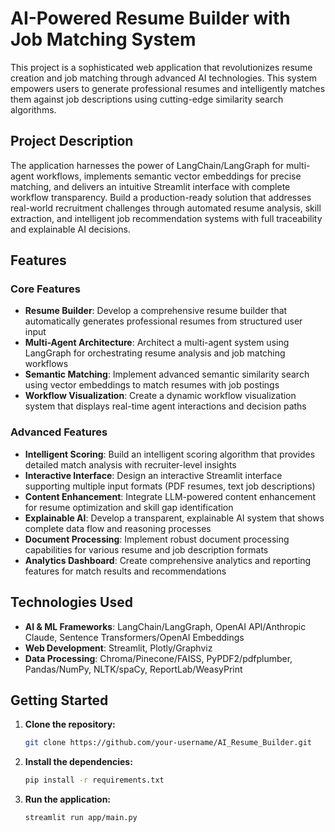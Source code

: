 # AI-Powered Resume Builder with Job Matching System

This project is a sophisticated web application that revolutionizes resume creation and job matching through advanced AI technologies. This system empowers users to generate professional resumes and intelligently matches them against job descriptions using cutting-edge similarity search algorithms.

## Project Description

The application harnesses the power of LangChain/LangGraph for multi-agent workflows, implements semantic vector embeddings for precise matching, and delivers an intuitive Streamlit interface with complete workflow transparency. Build a production-ready solution that addresses real-world recruitment challenges through automated resume analysis, skill extraction, and intelligent job recommendation systems with full traceability and explainable AI decisions.

## Features

### Core Features

- **Resume Builder**: Develop a comprehensive resume builder that automatically generates professional resumes from structured user input
- **Multi-Agent Architecture**: Architect a multi-agent system using LangGraph for orchestrating resume analysis and job matching workflows
- **Semantic Matching**: Implement advanced semantic similarity search using vector embeddings to match resumes with job postings
- **Workflow Visualization**: Create a dynamic workflow visualization system that displays real-time agent interactions and decision paths

### Advanced Features

- **Intelligent Scoring**: Build an intelligent scoring algorithm that provides detailed match analysis with recruiter-level insights
- **Interactive Interface**: Design an interactive Streamlit interface supporting multiple input formats (PDF resumes, text job descriptions)
- **Content Enhancement**: Integrate LLM-powered content enhancement for resume optimization and skill gap identification
- **Explainable AI**: Develop a transparent, explainable AI system that shows complete data flow and reasoning processes
- **Document Processing**: Implement robust document processing capabilities for various resume and job description formats
- **Analytics Dashboard**: Create comprehensive analytics and reporting features for match results and recommendations

## Technologies Used

- **AI & ML Frameworks**: LangChain/LangGraph, OpenAI API/Anthropic Claude, Sentence Transformers/OpenAI Embeddings
- **Web Development**: Streamlit, Plotly/Graphviz
- **Data Processing**: Chroma/Pinecone/FAISS, PyPDF2/pdfplumber, Pandas/NumPy, NLTK/spaCy, ReportLab/WeasyPrint

## Getting Started

1. **Clone the repository:**

   ```bash
   git clone https://github.com/your-username/AI_Resume_Builder.git
   ```

2. **Install the dependencies:**

   ```bash
   pip install -r requirements.txt
   ```

3. **Run the application:**

   ```bash
   streamlit run app/main.py
   ```
